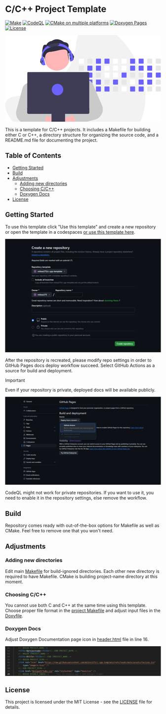# C/C++ Project Template

[![Make](https://github.com/milosz275/c-cpp-template/actions/workflows/makefile.yml/badge.svg)](https://github.com/milosz275/c-cpp-template/actions/workflows/makefile.yml)
[![CodeQL](https://github.com/milosz275/c-cpp-template/actions/workflows/codeql.yml/badge.svg)](https://github.com/milosz275/c-cpp-template/actions/workflows/codeql.yml)
[![CMake on multiple platforms](https://github.com/milosz275/c-cpp-template/actions/workflows/cmake-multi-platform.yml/badge.svg)](https://github.com/milosz275/c-cpp-template/actions/workflows/cmake-multi-platform.yml)
[![Doxygen Pages](https://github.com/milosz275/c-cpp-template/actions/workflows/doxygen-pages.yml/badge.svg)](https://github.com/milosz275/c-cpp-template/actions/workflows/doxygen-pages.yml)
[![License](https://img.shields.io/github/license/milosz275/c-cpp-template)](LICENSE)

![Logo](assets/logo.png)

This is a template for C/C++ projects. It includes a Makefile for building either C or C++, a directory structure for organizing the source code, and a README.md file for documenting the project.

## Table of Contents

- [Getting Started](#getting-started)
- [Build](#build)
- [Adjustments](#adjustments)
  - [Adding new directories](#adding-new-directories)
  - [Choosing C/C++](#choosing-cc)
  - [Doxygen Docs](#doxygen-docs)
- [License](#license)

## Getting Started

To use this template click "Use this template" and create a new repository or open the template in a codespaces [or use this template here](https://github.com/new?template_name=c-cpp-template&template_owner=milosz275).

![use template screen](assets/use-template.png)

After the repository is recreated, please modify repo settings in order to GitHub Pages docs deploy workflow succeed. Select GitHub Actions as a source for build and deployment.

> [!IMPORTANT]
> Even if your repository is private, deployed docs will be available publicly.

![github pages](assets/pages-settings.png)

CodeQL might not work for private repositories. If you want to use it, you need to enable it in the repository settings, else remove the workflow.

## Build

Repository comes ready with out-of-the-box options for Makefile as well as CMake. Feel free to remove one that you won't need.

## Adjustments

### Adding new directories

Edit main [Makefile](https://github.com/milosz275/c-cpp-template/blob/main/Makefile) for build-ignored directories. Each other new directory is required to have Makefile. CMake is building project-name directory at this moment.

### Choosing C/C++

You cannot use both C and C++ at the same time using this template. Choose proper file format in the [project Makefile](https://github.com/milosz275/c-cpp-template/blob/main/project-name/Makefile) and adjust input files in the [Doxyfile](https://github.com/milosz275/c-cpp-template/blob/main/Doxyfile).

### Doxygen Docs

Adjust Doxygen Documentation page icon in [header.html](https://github.com/milosz275/c-cpp-template/blob/main/header.html) file in line 16.

![adjust ico file](assets/ico-file.png)

## License

This project is licensed under the MIT License - see the [LICENSE](https://github.com/milosz275/c-cpp-template/blob/main/LICENSE) file for details.
